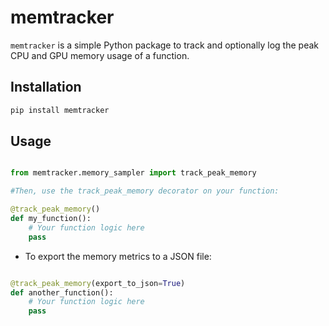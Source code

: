 # memtracker

`memtracker` is a simple Python package to track and optionally log the peak CPU and GPU memory usage of a function.

## Installation

```bash
pip install memtracker
```

## Usage
```python

from memtracker.memory_sampler import track_peak_memory

#Then, use the track_peak_memory decorator on your function:

@track_peak_memory()
def my_function():
    # Your function logic here
    pass
```

- To export the memory metrics to a JSON file:
```python

@track_peak_memory(export_to_json=True)
def another_function():
    # Your function logic here
    pass
```